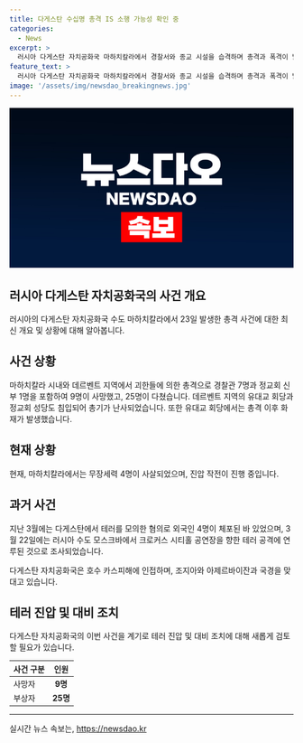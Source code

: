 ```yaml
---
title: 다게스탄 수십명 총격 IS 소행 가능성 확인 중
categories:
  - News
excerpt: >
  러시아 다게스탄 자치공화국 마하치칼라에서 경찰서와 종교 시설을 습격하며 총격과 폭격이 발생했습니다. 최소 9명이 사망하고 25명이 부상을 입었습니다. 이 사건은 최근 다게스탄에서 3월에 발생한 테러와 연관된 것으로 보입니다. 현재 무장세력 4명이 사살되었고, 진압 작전이 진행 중입니다. 요사카르타해에 접한 이 지역은 지난 달 테러를 모의한 외국인들이 체포된 곳으로, 안보 위기가 계속되고 있습니다. (150자)
feature_text: >
  러시아 다게스탄 자치공화국 마하치칼라에서 경찰서와 종교 시설을 습격하며 총격과 폭격이 발생했습니다. 최소 9명이 사망하고 25명이 부상을 입었습니다. 이 사건은 최근 다게스탄에서 3월에 발생한 테러와 연관된 것으로 보입니다. 현재 무장세력 4명이 사살되었고, 진압 작전이 진행 중입니다. 요사카르타해에 접한 이 지역은 지난 달 테러를 모의한 외국인들이 체포된 곳으로, 안보 위기가 계속되고 있습니다. (150자)
image: '/assets/img/newsdao_breakingnews.jpg'
---
```


<p><img src="/assets/img/newsdao_breakingnews.jpg" alt="pcversion 속보" /></p>

<h2 data-ke-size="size26">러시아 다게스탄 자치공화국의 사건 개요</h2>

<p data-ke-size="size16">러시아의 다게스탄 자치공화국 수도 마하치칼라에서 23일 발생한 총격 사건에 대한 최신 개요 및 상황에 대해 알아봅니다.</p>

<h2 data-ke-size="size24">사건 상황</h2>

<p data-ke-size="size16">마하치칼라 시내와 데르벤트 지역에서 괴한들에 의한 총격으로 경찰관 7명과 정교회 신부 1명을 포함하여 9명이 사망했고, 25명이 다쳤습니다. 데르벤트 지역의 유대교 회당과 정교회 성당도 침입되어 총기가 난사되었습니다. 또한 유대교 회당에서는 총격 이후 화재가 발생했습니다.</p>

<h2 data-ke-size="size24">현재 상황</h2>

<p data-ke-size="size16">현재, 마하치칼라에서는 무장세력 4명이 사살되었으며, 진압 작전이 진행 중입니다.</p>

<h2 data-ke-size="size24">과거 사건</h2>

<p data-ke-size="size16">지난 3월에는 다게스탄에서 테러를 모의한 혐의로 외국인 4명이 체포된 바 있었으며, 3월 22일에는 러시아 수도 모스크바에서 크로커스 시티홀 공연장을 향한 테러 공격에 연루된 것으로 조사되었습니다.</p>

<p data-ke-size="size16">다게스탄 자치공화국은 호수 카스피해에 인접하며, 조지아와 아제르바이잔과 국경을 맞대고 있습니다.</p>

<h2 data-ke-size="size24">테러 진압 및 대비 조치</h2>

<p data-ke-size="size16">다게스탄 자치공화국의 이번 사건을 계기로 테러 진압 및 대비 조치에 대해 새롭게 검토할 필요가 있습니다.</p>

<table>
    <thead>
        <tr>
            <th><b>사건 구분</b></th>
            <th><b>인원</b></th>
        </tr>
    </thead>
    <tbody>
        <tr>
            <td>사망자</td>
            <td style="text-align: center; height: 17px;"><b>9명</b></td>
        </tr>
        <tr>
            <td>부상자</td>
            <td style="text-align: center; height: 17px;"><b>25명</b></td>
        </tr>
    </tbody>
</table>

<hr>
실시간 뉴스 속보는, <a href="https://newsdao.kr" rel="dofollow">https://newsdao.kr</a>


